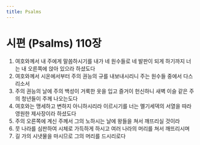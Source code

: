 ```yaml
---
title: Psalms
---
```


# 시편 (Psalms) 110장
1. 여호와께서 내 주에게 말씀하시기를 내가 네 원수들로 네 발판이 되게 하기까지 너는 내 오른쪽에 앉아 있으라 하셨도다
1. 여호와께서 시온에서부터 주의 권능의 규를 내보내시리니 주는 원수들 중에서 다스리소서
1. 주의 권능의 날에 주의 백성이 거룩한 옷을 입고 즐거이 헌신하니 새벽 이슬 같은 주의 청년들이 주께 나오는도다
1. 여호와는 맹세하고 변하지 아니하시리라 이르시기를 너는 멜기세덱의 서열을 따라 영원한 제사장이라 하셨도다
1. 주의 오른쪽에 계신 주께서 그의 노하시는 날에 왕들을 쳐서 깨뜨리실 것이라
1. 뭇 나라를 심판하여 시체로 가득하게 하시고 여러 나라의 머리를 쳐서 깨뜨리시며
1. 길 가의 시냇물을 마시므로 그의 머리를 드시리로다
